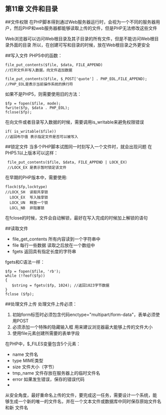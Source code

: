 ## 第11章  文件和目录

##文件权限
在PHP脚本得到通过Web服务器运行时，会视为一个不同的服务器用户，然后PHP和web服务器都能够读取上传的文件，但是PHP无法修改这些文件

Web浏览器可以访问Web根目录及其子目录的所有文件，但是不能访问Web根目录外面的目录
所以，在创建可写和目录的时候，放在Web根目录之外更安全


##写入文件
PHP5中的函数：

    file_put_contents($file, $data, FILE_APPEND)
    //打开文件并写入数据，向文件追加数据

    file_put_contents($file, $_POST['quote'] . PHP_EOL,FILE_APPEND);
    //PHP_EOL是表示当前操作系统的换行符


如果不是PHP5，则需要使用旧的方法：

    $fp = fopen($file, mode);
    fwrite($fp, $data . PHP_EOL);
    fclose($fp);


在向文件或者目录写入数据的时候，需要调用is_writable来避免权限错误

    if( is_writable($file))
    //返回布尔值 表示指定文件是否可以被写入


##锁定文件
当多个PHP脚本试图同一时刻写入一个文件时，就会出现问题
在PHP5.1以上版本可以这样：

     file_put_contents($file, $data, FILE_APPEND | LOCK_EX)
     //LOCK_EX 是表示暂时锁定该文件

在早期的PHP版本中，需要使用:

    flock($fp,locktype)
    //LOCK_SH  读取共享锁
      LOCK_EX  写入独享锁
      LOCK_UN  释放一个锁
      LOCL_NB  非阻塞锁

在fclose的时候，文件会自动解锁，最好在写入完成的时候加上解锁的语句


##读取文件
- file_get_contents 所有内容读到一个字符串中
- file    每行一些数据  读取之后放在一个数组中
- fgets   返回具有指定长度的字符串

fgets和C语法一样：

    $fp = fopen($file, 'rb');
    while (!feof($fp))
    {
       $string = fgets($fp, 1024); //返回1023字节数据
    }
    fclose ($fp);



##处理文件上传
处理文件上传必须：
1. 初始form标签时必须包含代码enctype="multipart/form-data"，表单必须使用POST
2. 必须添加一个特殊的隐藏输入框 用来建议浏览器最大能够上传的文件大小
3. 使用file元素创建所需要的表单字段

在PHP中，$_FILES变量包含5个元素：
- name 文件名
- type  MIME类型
- size   文件大小（字节）
- tmp_name  文件存放在服务器上的临时文件名
- error  如果发生错误，保存的错误代码
- 

从安全角度，最好重命名上传的文件，要完成这一任务，需要设计一个系统，能
够生成一个新的唯一的文件名，并在一个文本文件或数据库中同时保存原始文件名和新
文件名











